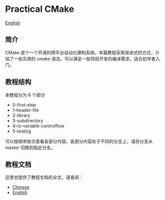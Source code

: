 # Practical CMake
[English](../README.md)

## 简介
CMake 是个一个开源的跨平台自动化建构系统。本篇教程采用渐进式的方式，介绍了一些实用的 cmake 语法，可以满足一般项目开发的编译需求。适合初学者入门。

## 教程结构
本教程分为 6 个部分
- 0-first-step
- 1-header-file
- 2-library
- 3-subdirectory
- 4-io-variable-controlflow
- 5-testing

可以按顺序依次查看各部分内容。各部分内容处于不同的分支上，请将分支从 master 切换到指定分支。

## 教程文档
这里也提供了教程文档的全文，请查阅：
- [Chinese](./tutorial_zh.md)
- [English](./tutorial_en.md)
